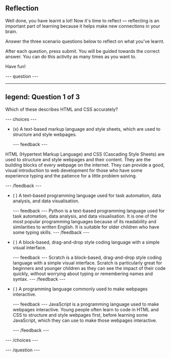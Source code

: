 ## Reflection

Well done, you have learnt a lot! Now it's time to reflect — reflecting is an important part of learning because it helps make new connections in your brain.

Answer the three scenario questions below to reflect on what you've learnt.

After each question, press submit. You will be guided towards the correct answer. You can do this activity as many times as you want to.

Have fun!

--- question ---

---
legend: Question 1 of 3
---

Which of these describes HTML and CSS accurately?

--- choices ---

- (x) A text-based markup language and style sheets, which are used to structure and style webpages.

  --- feedback ---

HTML (Hypertext Markup Language) and CSS (Cascading Style Sheets) are used to structure and style webpages and their content. They are the building blocks of every webpage on the internet. They can provide a good, visual introduction to web development for those who have some experience typing and the patience for a little problem solving.

  --- /feedback ---

- ( ) A text-based programming language used for task automation, data analysis, and data visualisation.

  --- feedback ---
Python is a text-based programming language used for task automation, data analysis, and data visualisation. It is one of the most popular programming languages because of its readability and similarities to written English. It is suitable for older children who have some typing skills. 
  --- /feedback ---

- ( ) A block-based, drag-and-drop style coding language with a simple visual interface. 

  --- feedback ---
Scratch is a block-based, drag-and-drop style coding language with a simple visual interface. Scratch is particularly great for beginners and younger children as they can see the impact of their code quickly, without worrying about typing or remembering names and syntax.
  --- /feedback ---

- ( ) A programming language commonly used to make webpages interactive.


  --- feedback ---
JavaScript is a programming language used to make webpages interactive. Young people often learn to code in HTML and CSS to structure and style webpages first, before learning some JavaScript, which they can use to make those webpages interactive.

  --- /feedback ---

--- /choices ---

--- /question ---
